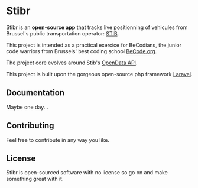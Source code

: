 # Stibr

Stibr is an **open-source app** that tracks live positionning of vehicules from Brussel's public transportation operator: [STIB](http://www.stib-mivb.be/).

This project is intended as a practical exercice for BeCodians, the junior code warriors from Brussels' best coding school [BeCode.org](https://becode.org).

The project core evolves around Stib's [OpenData API](https://opendata.stib-mivb.be).

This project is built upon the gorgeous open-source php framework [Laravel](http://laravel.com).

## Documentation

Maybe one day...


## Contributing

Feel free to contribute in any way you like.

## License

Stibr is open-sourced software with no license so go on and make something great with it.